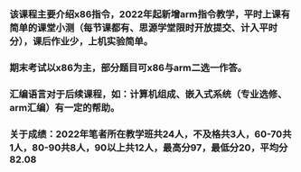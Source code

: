 ### 该课程主要介绍x86指令，2022年起新增arm指令教学，平时上课有简单的课堂小测（每节课都有、思源学堂限时开放提交、计入平时分），课后作业少，上机实验简单。
### 期末考试以x86为主，部分题目可x86与arm二选一作答。
### 汇编语言对于后续课程，如：计算机组成、嵌入式系统（专业选修、arm汇编）有一定的帮助。
### 关于成绩：2022年笔者所在教学班共24人，不及格共3人，60-70共1人，80-90共8人，90以上共12人，最高分97，最低分20，平均分82.08
